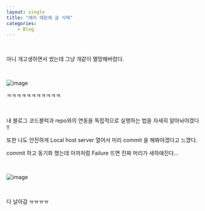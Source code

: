 ```yaml
---
layout: single
title: "에러 때문에 글 삭제"
categories:
    - Blog
---
```


<br>

아니 개고생하면서 썼는데 그냥 개같이 멸망해버렸다.



<br>

![image](https://user-images.githubusercontent.com/96330958/146881853-102391f1-a5b2-4f4b-ba95-f868864a38f8.png)

ㅋㅋㅋㅋㅋㅋㅋㅋㅋㅋㅋ

<br>

내 블로그 코드블럭과 repo와의 연동을 독립적으로 실행하는 법을 자세히 알아놔야겠다 !!

또한 나도 안전하게 Local host server 열어서 미리 commit 을 해봐야겠다고 느꼈다.

commit 하고 동기화 했는데 아까처럼 Failure 뜨면 진짜 머리가 새하얘진다...

<br>

![image](https://user-images.githubusercontent.com/96330958/147092727-84884b9c-23e8-4e2a-8205-7269495d0d8f.png)

<br>

다 날아감 ㅠㅠㅠㅠ